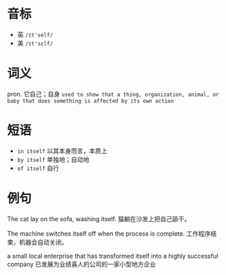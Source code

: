 # 音标

- 英 `/ɪt'self/`
- 美 `/ɪt'sɛlf/`

# 词义

pron. 它自己；自身
`used to show that a thing, organization, animal, or baby that does something is affected by its own action`

# 短语

- `in itself` 以其本身而言，本质上
- `by itself` 单独地；自动地
- `of itself` 自行

# 例句

The cat lay on the sofa, washing itself.
猫躺在沙发上把自己舔干。

The machine switches itself off when the process is complete.
工作程序结束，机器会自动关闭。

a small local enterprise that has transformed itself into a highly successful company
已发展为业绩喜人的公司的一家小型地方企业


